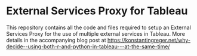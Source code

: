 # External Services Proxy for Tableau
This repository contains all the code and files required to setup an External Services Proxy for the use of multiple external services in Tableau. More details in the accompanying blog post at https://konstantingreger.net/why-decide--using-both-r-and-python-in-tableau---at-the-same-time/

